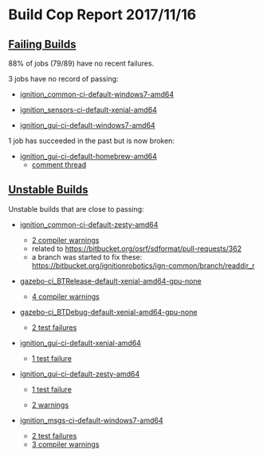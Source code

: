 # Build Cop Report 2017/11/16 #

## [Failing Builds](https://build.osrfoundation.org/view/main/view/BuildCopFail/) ##

88% of jobs (79/89) have no recent failures.

3 jobs have no record of passing:

* [ignition_common-ci-default-windows7-amd64](https://build.osrfoundation.org/view/main/view/BuildCopFail/job/ignition_common-ci-default-windows7-amd64/)

* [ignition_sensors-ci-default-xenial-amd64](https://build.osrfoundation.org/view/main/view/BuildCopFail/job/ignition_sensors-ci-default-xenial-amd64/)

* [ignition_gui-ci-default-windows7-amd64](https://build.osrfoundation.org/view/main/view/BuildCopFail/job/ignition_gui-ci-default-windows7-amd64/)

1 job has succeeded in the past but is now broken:

* [ignition_gui-ci-default-homebrew-amd64](https://build.osrfoundation.org/view/main/view/BuildCopFail/job/ignition_gui-ci-default-homebrew-amd64/)
    * [comment thread](https://bitbucket.org/ignitionrobotics/ign-gui/pull-requests/46/widgets-from-messages-part-3/diff#comment-47059040)

## [Unstable Builds](https://build.osrfoundation.org/view/main/view/BuildCopFail/) ##

Unstable builds that are close to passing:

* [ignition_common-ci-default-zesty-amd64](https://build.osrfoundation.org/view/main/view/BuildCopFail/job/ignition_common-ci-default-zesty-amd64)
    * [2 compiler warnings](https://build.osrfoundation.org/view/main/view/BuildCopFail/job/ignition_common-ci-default-zesty-amd64/warnings)
    * related to https://bitbucket.org/osrf/sdformat/pull-requests/362
    * a branch was started to fix these: https://bitbucket.org/ignitionrobotics/ign-common/branch/readdir_r

* [gazebo-ci_BTRelease-default-xenial-amd64-gpu-none](https://build.osrfoundation.org/view/main/view/BuildCopFail/job/gazebo-ci_BTRelease-default-xenial-amd64-gpu-none)
    * [4 compiler warnings](https://build.osrfoundation.org/view/main/view/BuildCopFail/job/gazebo-ci_BTRelease-default-xenial-amd64-gpu-none/warnings)
* [gazebo-ci_BTDebug-default-xenial-amd64-gpu-none](https://build.osrfoundation.org/view/main/view/BuildCopFail/job/gazebo-ci_BTDebug-default-xenial-amd64-gpu-none)
    * [2 test failures](https://build.osrfoundation.org/view/main/view/BuildCopFail/job/gazebo-ci_BTRelease-default-xenial-amd64-gpu-none/lastCompletedBuild/testReport/)

* [ignition_gui-ci-default-xenial-amd64](https://build.osrfoundation.org/view/main/view/BuildCopFail/job/ignition_gui-ci-default-xenial-amd64/)

    * [1 test failure](https://build.osrfoundation.org/view/main/view/BuildCopFail/job/ignition_gui-ci-default-xenial-amd64/lastCompletedBuild/testReport/)

* [ignition_gui-ci-default-zesty-amd64](https://build.osrfoundation.org/view/main/view/BuildCopFail/job/ignition_gui-ci-default-zesty-amd64/)

    * [1 test failure](https://build.osrfoundation.org/view/main/view/BuildCopFail/job/ignition_gui-ci-default-zesty-amd64/lastCompletedBuild/testReport/)

    * [2 warnings](https://build.osrfoundation.org/view/main/view/BuildCopFail/job/ignition_gui-ci-default-zesty-amd64/24/warningsResult/)

* [ignition_msgs-ci-default-windows7-amd64](https://build.osrfoundation.org/view/main/view/BuildCopFail/job/ignition_msgs-ci-default-windows7-amd64/)

    * [2 test failures](https://build.osrfoundation.org/view/main/view/BuildCopFail/job/ignition_msgs-ci-default-windows7-amd64/lastCompletedBuild/testReport/)
    * [3 compiler warnings](https://build.osrfoundation.org/view/main/view/BuildCopFail/job/ignition_msgs-ci-default-windows7-amd64/94/warningsResult/)